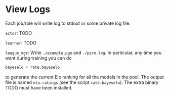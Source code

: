 # View Logs
Each job/role will write log to stdout or some private log file.

`actor`: TODO

`learner`: TODO

`league_mgr`: Write `./example.pgn` and `./psro.log`. In particular,
any time you want during training you can do
```bash
bayeselo < rate.bayeselo
```
to generate the current Elo ranking for all the models in the pool.
The output file is named `elo.ratings` (see the script `rate.bayeselo`).
The extra binary TODO must have been installed.
